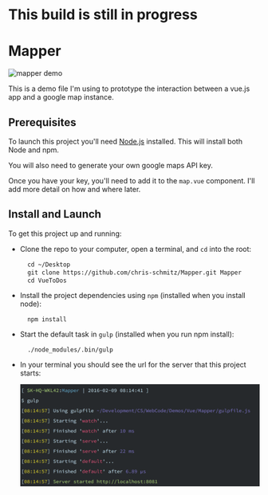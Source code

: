 # This build is still in progress

# Mapper

![mapper demo](readmeAttachments/mapperdemo.gif)

This is a demo file I'm using to prototype the interaction between a vue.js app and a google map instance.

## Prerequisites

To launch this project you'll need [Node.js](https://nodejs.org/en/download/) installed. This will install both Node and npm.

You will also need to generate your own google maps API key.

Once you have your key, you'll need to add it to the `map.vue` component. I'll add more detail on how and where later.

 
## Install and Launch

To get this project up and running:

- Clone the repo to your computer, open a terminal, and `cd` into the root:

	    cd ~/Desktop
	    git clone https://github.com/chris-schmitz/Mapper.git Mapper
	    cd VueToDos

- Install the project dependencies using `npm` (installed when you install node):

	    npm install

- Start the default task in `gulp` (installed when you run npm install):

    	./node_modules/.bin/gulp

- In your terminal you should see the url for the server that this project starts:

	![mapper launched](readmeAttachments/MapperLaunched.png)
